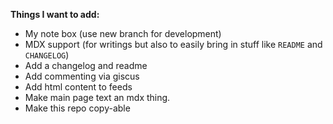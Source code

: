 **Things I want to add:**

- My note box (use new branch for development)
- MDX support (for writings but also to easily bring in stuff like `README` and `CHANGELOG`)
- Add a changelog and readme
- Add commenting via giscus
- Add html content to feeds
- Make main page text an mdx thing.
- Make this repo copy-able
